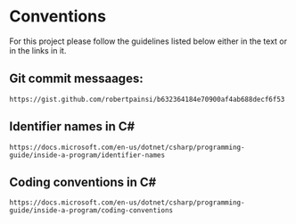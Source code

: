 ﻿# Conventions

For this project please follow the guidelines listed below either in the text or in the links in it.

## Git commit messaages:
	https://gist.github.com/robertpainsi/b632364184e70900af4ab688decf6f53

## Identifier names in C#
	https://docs.microsoft.com/en-us/dotnet/csharp/programming-guide/inside-a-program/identifier-names

## Coding conventions in C#
	https://docs.microsoft.com/en-us/dotnet/csharp/programming-guide/inside-a-program/coding-conventions